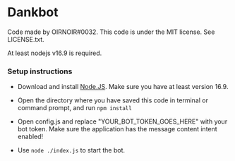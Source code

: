 # Dankbot

 Code made by OIRNOIR#0032.
 This code is under the MIT license. See LICENSE.txt.

 At least nodejs v16.9 is required.

### Setup instructions

- Download and install [Node.JS](https://nodejs.org). Make sure you have at least version 16.9.

- Open the directory where you have saved this code in terminal or command prompt, and run `npm install`

- Open config.js and replace "YOUR_BOT_TOKEN_GOES_HERE" with your bot token. Make sure the application has the message content intent enabled!

- Use `node ./index.js` to start the bot.